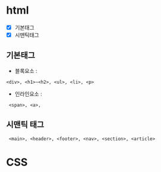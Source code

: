 # html
- [x] 기본태그
- [x] 시맨틱태그
## 기본태그
 + 블록요소 :
```
<div>, <h1>~<h2>, <ul>, <li>, <p>
```
+ 인라인요소 :
```
 <span>, <a>,
```

## 시맨틱 태그
```
 <main>, <header>, <footer>, <nav>, <section>, <article>
```
# CSS